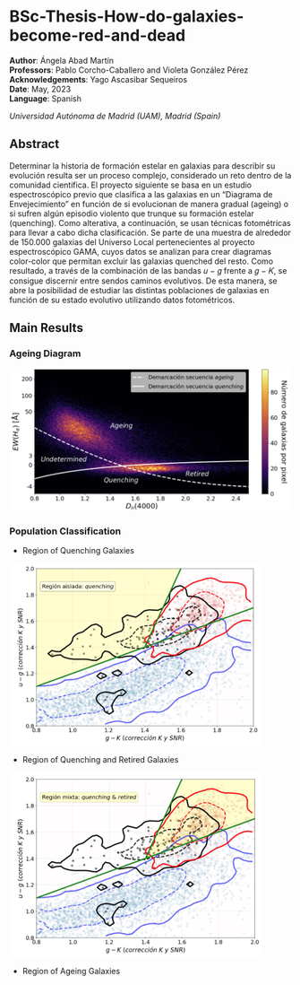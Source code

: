 # BSc-Thesis-How-do-galaxies-become-red-and-dead
**Author**: Ángela Abad Martín \
**Professors**: Pablo Corcho-Caballero and Violeta González Pérez \
**Acknowledgements**: Yago Ascasibar Sequeiros \
**Date**: May, 2023 \
**Language**: Spanish

_Universidad Autónoma de Madrid (UAM), Madrid (Spain)_

## Abstract
Determinar la historia de formación estelar en galaxias para describir su evolución resulta ser un proceso complejo, considerado un reto dentro de la comunidad científica. El proyecto siguiente se basa en un estudio espectroscópico previo que clasifica a las galaxias en un “Diagrama de Envejecimiento” en función de si evolucionan de manera gradual (ageing) o si sufren algún episodio violento que trunque su formación estelar (quenching). Como alterativa, a continuación, se usan técnicas fotométricas para llevar a cabo dicha clasificación. Se parte de una muestra de alrededor de 150.000 galaxias del Universo Local pertenecientes al proyecto espectroscópico GAMA, cuyos datos se analizan para crear diagramas color-color que permitan excluir las galaxias quenched del resto. Como resultado, a través de la combinación de las bandas 𝑢 − 𝑔 frente a 𝑔 − 𝐾, se consigue discernir entre sendos caminos evolutivos. De esta manera, se abre la posibilidad de estudiar las distintas poblaciones de galaxias en función de su estado evolutivo utilizando datos fotométricos.

## Main Results
### Ageing Diagram
<img src="https://github.com/angelaabad/BSc-Thesis-How-do-galaxies-become-red-and-dead/blob/main/Images/Ageing-Diagram.png" width="500" />

### Population Classification
- Region of Quenching Galaxies
<img src="https://github.com/angelaabad/BSc-Thesis-How-do-galaxies-become-red-and-dead/blob/main/Images/Population-Classification-Quenching-Galaxies.png" width="450" />

- Region of Quenching and Retired Galaxies
<img src="https://github.com/angelaabad/BSc-Thesis-How-do-galaxies-become-red-and-dead/blob/main/Images/Population-Classification-Quenching-and-Retired-Galaxies.png" width="450" />

- Region of Ageing Galaxies



